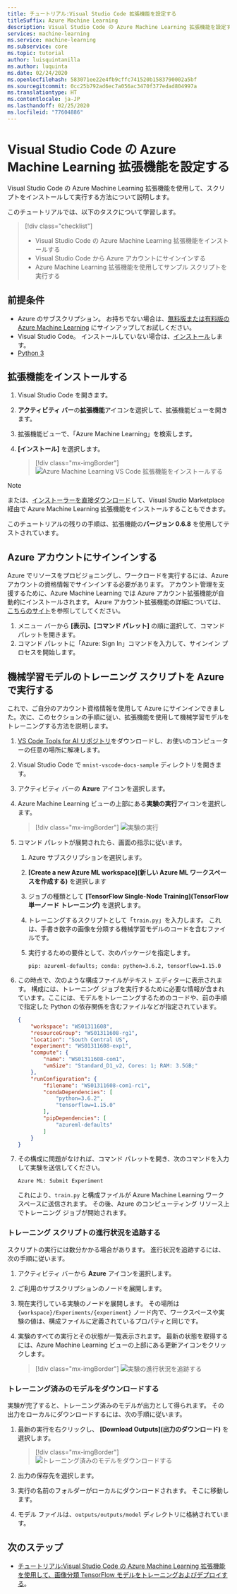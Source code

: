 ```yaml
---
title: チュートリアル:Visual Studio Code 拡張機能を設定する
titleSuffix: Azure Machine Learning
description: Visual Studio Code の Azure Machine Learning 拡張機能を設定する方法について説明します。
services: machine-learning
ms.service: machine-learning
ms.subservice: core
ms.topic: tutorial
author: luisquintanilla
ms.author: luquinta
ms.date: 02/24/2020
ms.openlocfilehash: 583071ee22e4fb9cffc741520b1583790002a5bf
ms.sourcegitcommit: 0cc25b792ad6ec7a056ac3470f377edad804997a
ms.translationtype: HT
ms.contentlocale: ja-JP
ms.lasthandoff: 02/25/2020
ms.locfileid: "77604886"
---
```

# <a name="set-up-azure-machine-learning-visual-studio-code-extension"></a>Visual Studio Code の Azure Machine Learning 拡張機能を設定する

Visual Studio Code の Azure Machine Learning 拡張機能を使用して、スクリプトをインストールして実行する方法について説明します。

このチュートリアルでは、以下のタスクについて学習します。

> [!div class="checklist"]
> * Visual Studio Code の Azure Machine Learning 拡張機能をインストールする
> * Visual Studio Code から Azure アカウントにサインインする
> * Azure Machine Learning 拡張機能を使用してサンプル スクリプトを実行する

## <a name="prerequisites"></a>前提条件

- Azure のサブスクリプション。 お持ちでない場合は、[無料版または有料版の Azure Machine Learning](https://aka.ms/AMLFree) にサインアップしてお試しください。
- Visual Studio Code。 インストールしていない場合は、[インストール](https://code.visualstudio.com/docs/setup/setup-overview)します。
- [Python 3](https://www.python.org/downloads/)

## <a name="install-the-extension"></a>拡張機能をインストールする

1. Visual Studio Code を開きます。
1. **アクティビティ バー**の**拡張機能**アイコンを選択して、拡張機能ビューを開きます。
1. 拡張機能ビューで、「Azure Machine Learning」を検索します。
1. **[インストール]** を選択します。

    > [!div class="mx-imgBorder"]
    > ![Azure Machine Learning VS Code 拡張機能をインストールする](./media/tutorial-setup-vscode-extension/install-aml-vscode-extension.PNG)

> [!NOTE]
> または、[インストーラーを直接ダウンロード](https://aka.ms/vscodetoolsforai)して、Visual Studio Marketplace 経由で Azure Machine Learning 拡張機能をインストールすることもできます。 

このチュートリアルの残りの手順は、拡張機能の**バージョン 0.6.8** を使用してテストされています。

## <a name="sign-in-to-your-azure-account"></a>Azure アカウントにサインインする

Azure でリソースをプロビジョニングし、ワークロードを実行するには、Azure アカウントの資格情報でサインインする必要があります。 アカウント管理を支援するために、Azure Machine Learning では Azure アカウント拡張機能が自動的にインストールされます。 Azure アカウント拡張機能の詳細については、[こちらのサイト](https://marketplace.visualstudio.com/items?itemName=ms-vscode.azure-account)を参照してしてください。

1. メニュー バーから **[表示]、[コマンド パレット]** の順に選択して、コマンド パレットを開きます。 
1. コマンド パレットに「Azure: Sign In」コマンドを入力して、サインイン プロセスを開始します。

## <a name="run-a-machine-learning-model-training-script-in-azure"></a>機械学習モデルのトレーニング スクリプトを Azure で実行する

これで、ご自分のアカウント資格情報を使用して Azure にサインインできました。次に、このセクションの手順に従い、拡張機能を使用して機械学習モデルをトレーニングする方法を説明します。

1. [VS Code Tools for AI リポジトリ](https://github.com/microsoft/vscode-tools-for-ai/archive/master.zip)をダウンロードし、お使いのコンピューターの任意の場所に解凍します。
1. Visual Studio Code で `mnist-vscode-docs-sample` ディレクトリを開きます。
1. アクティビティ バーの **Azure** アイコンを選択します。
1. Azure Machine Learning ビューの上部にある**実験の実行**アイコンを選択します。

    > [!div class="mx-imgBorder"]
    > ![実験の実行](./media/tutorial-setup-vscode-extension/run-experiment.PNG)

1. コマンド パレットが展開されたら、画面の指示に従います。

    1. Azure サブスクリプションを選択します。
    1. **[Create a new Azure ML workspace]\(新しい Azure ML ワークスペースを作成する\)** を選択します
    1. ジョブの種類として **[TensorFlow Single-Node Training]\(TensorFlow 単一ノード トレーニング\)** を選択します。
    1. トレーニングするスクリプトとして「`train.py`」を入力します。 これは、手書き数字の画像を分類する機械学習モデルのコードを含むファイルです。
    1. 実行するための要件として、次のパッケージを指定します。

        ```text
        pip: azureml-defaults; conda: python=3.6.2, tensorflow=1.15.0
        ```

1. この時点で、次のような構成ファイルがテキスト エディターに表示されます。 構成には、トレーニング ジョブを実行するために必要な情報が含まれています。ここには、モデルをトレーニングするためのコードや、前の手順で指定した Python の依存関係を含むファイルなどが指定されています。

    ```json
    {
        "workspace": "WS01311608",
        "resourceGroup": "WS01311608-rg1",
        "location": "South Central US",
        "experiment": "WS01311608-exp1",
        "compute": {
            "name": "WS01311608-com1",
            "vmSize": "Standard_D1_v2, Cores: 1; RAM: 3.5GB;"
        },
        "runConfiguration": {
            "filename": "WS01311608-com1-rc1",
            "condaDependencies": [
                "python=3.6.2",
                "tensorflow=1.15.0"
            ],
            "pipDependencies": [
                "azureml-defaults"
            ]
        }
    }
    ```

1. その構成に問題がなければ、コマンド パレットを開き、次のコマンドを入力して実験を送信してください。

    ```text
    Azure ML: Submit Experiment
    ```

    これにより、`train.py` と構成ファイルが Azure Machine Learning ワークスペースに送信されます。 その後、Azure のコンピューティング リソース上でトレーニング ジョブが開始されます。

### <a name="track-the-progress-of-the-training-script"></a>トレーニング スクリプトの進行状況を追跡する

スクリプトの実行には数分かかる場合があります。 進行状況を追跡するには、次の手順に従います。

1. アクティビティ バーから **Azure** アイコンを選択します。
1. ご利用のサブスクリプションのノードを展開します。
1. 現在実行している実験のノードを展開します。 その場所は `{workspace}/Experiments/{experiment}` ノード内で、ワークスペースや実験の値は、構成ファイルに定義されているプロパティと同じです。
1. 実験のすべての実行とその状態が一覧表示されます。 最新の状態を取得するには、Azure Machine Learning ビューの上部にある更新アイコンをクリックします。

    > [!div class="mx-imgBorder"]
    > ![実験の進行状況を追跡する](./media/tutorial-setup-vscode-extension/track-experiment-progress.PNG)

### <a name="download-the-trained-model"></a>トレーニング済みのモデルをダウンロードする

実験が完了すると、トレーニング済みのモデルが出力として得られます。 その出力をローカルにダウンロードするには、次の手順に従います。

1. 最新の実行を右クリックし、 **[Download Outputs]\(出力のダウンロード\)** を選択します。

    > [!div class="mx-imgBorder"]
    > ![トレーニング済みのモデルをダウンロードする](./media/tutorial-setup-vscode-extension/download-trained-model.PNG)

1. 出力の保存先を選択します。
1. 実行の名前のフォルダーがローカルにダウンロードされます。 そこに移動します。
1. モデル ファイルは、`outputs/outputs/model` ディレクトリに格納されています。

## <a name="next-steps"></a>次のステップ

* [チュートリアル:Visual Studio Code の Azure Machine Learning 拡張機能を使用して、画像分類 TensorFlow モデルをトレーニングおよびデプロイする](tutorial-train-deploy-image-classification-model-vscode.md)。
